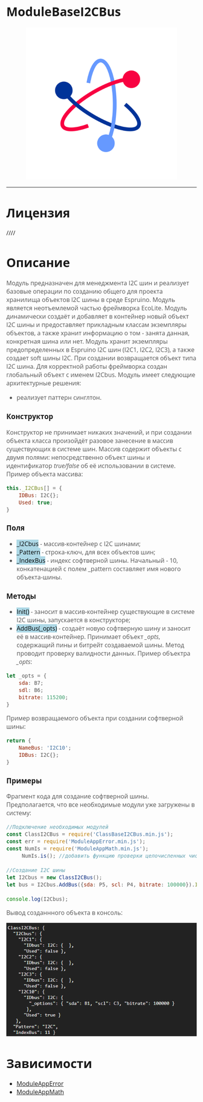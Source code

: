 <div style = "font-family: 'Open Sans', sans-serif; font-size: 16px">

# ModuleBaseI2CBus
<p align="center">
  <img src="./res/logo.png" width="400" title="hover text">
</p>

-----------------

# Лицензия
////

# Описание
<div style = "color: #555">

Модуль предназначен для менеджмента I2C шин и реализует базовые операции по созданию общего для проекта хранилища объектов I2C шины в среде Espruino. Модуль является неотъемлемой частью фреймворка EcoLite. Модуль динамически создаёт и добавляет в контейнер новый объект I2C шины и предоставляет прикладным классам экземпляры объектов, а также хранит информацию о том - занята данная, конкретная шина или нет. Модуль хранит экземпляры предопределенных в Espruino I2C шин (I2C1, I2C2, I2C3), а также создает soft шины I2C. При создании возвращается объект типа I2C шина. Для корректной работы фреймворка создан глобальный объект с именем I2Cbus. Модуль имеет следующие архитектурные решения:
- реализует паттерн синглтон.
</div>

### Конструктор
<div style = "color: #555">

Конструктор не принимает никаких значений, и при создании объекта класса произойдёт разовое занесение в массив существующих в системе шин. Массив содержит объекты с двумя полями: непосредственно объект шины и идентификатор *true/false* об её использовании в системе. Пример объекта массива:
```js
this._I2CBus[] = {
    IDBus: I2C{};
    Used: true;
}
```
</div>

### Поля
<div style = "color: #555">

- <mark style="background-color: lightblue">_I2Cbus</mark> - массив-контейнер с I2C шинами;
- <mark style="background-color: lightblue">_Pattern</mark> - строка-ключ, для всех объектов шин;
- <mark style="background-color: lightblue">_IndexBus</mark> - индекс софтверной шины. Начальный - 10, конкатенацией с полем _pattern составляет имя нового объекта-шины.
</div>

### Методы
<div style = "color: #555">

- <mark style="background-color: lightblue">Init()</mark> - заносит в массив-контейнер существующие в системе I2C шины, запускается в конструкторе;
- <mark style="background-color: lightblue">AddBus(_opts)</mark> - создаёт новую софтверную шину и заносит её в массив-контейнер.
Принимает объект *_opts*, содержащий пины и битрейт создаваемой шины. Метод проводит проверку валидности данных. Пример объектра *_opts*:
```js
let _opts = {
    sda: B7;
    sdl: B6;
    bitrate: 115200;
}
```
Пример возвращаемого объекта при создании софтверной шины:
```js
return {
    NameBus: 'I2C10';
    IDBus: I2C{};
}
```
</div>

### Примеры
<div style = "color: #555">

Фрагмент кода для создание софтверной шины. Предполагается, что все необходимые модули уже загружены в систему:
```js
//Подключение необходимых модулей
const ClassI2CBus = require('ClassBaseI2CBus.min.js');
const err = require('ModuleAppError.min.js');
const NumIs = require('ModuleAppMath.min.js');
     NumIs.is(); //добавить функцию проверки целочисленных чисел в Number

//Создание I2C шины
let I2Cbus = new ClassI2CBus();
let bus = I2Cbus.AddBus({sda: P5, scl: P4, bitrate: 100000}).IDbus;

console.log(I2Cbus);
```
Вывод созданнного объекта в консоль:
<p align="left">
  <img src="./res/output.png" title="hover text">
</p>
</div>

# Зависимости
- [ModuleAppError](https://github.com/Konkery/ModuleAppError/blob/main/README.md)
- [ModuleAppMath](https://github.com/Konkery/ModuleAppMath/blob/main/README.md)
</div>